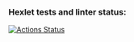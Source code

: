 ### Hexlet tests and linter status:
[![Actions Status](https://github.com/alexander-lozovsky/python-project-lvl2/workflows/hexlet-check/badge.svg)](https://github.com/alexander-lozovsky/python-project-lvl2/actions)